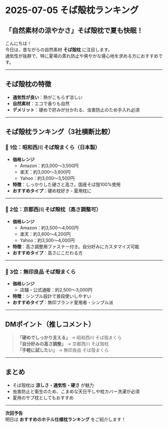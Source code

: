 # 2025-07-05 そば殻枕ランキング

## 「自然素材の涼やかさ」そば殻枕で夏も快眠！

こんにちは！  
今日は、昔ながらの自然素材 **そば殻枕** に注目します。  
通気性が抜群で、特に夏場の蒸れ防止や爽やかな寝心地を求める方におすすめです。

---

## そば殻枕の特徴
- **通気性が良い**：熱がこもらず涼しい
- **自然素材**：エコで香りも自然
- **デメリット**：硬めで好みが分かれる、虫害防止のため手入れ必須

---

## そば殻枕ランキング（3社横断比較）

### 🥇 1位：昭和西川 そば殻まくら（日本製）
- **価格レンジ**  
  - Amazon：約3,000〜3,500円  
  - 楽天：約3,000〜3,600円  
  - Yahoo：約3,000〜3,500円
- **特徴**：しっかりした硬さと高さ。国産そば殻100%使用
- **おすすめタイプ**：硬め枕好き・夏用枕に

---

### 🥈 2位：京都西川 そば殻枕（高さ調整可）
- **価格レンジ**  
  - Amazon：約3,500〜4,000円  
  - 楽天：約3,600〜4,200円  
  - Yahoo：約3,500〜4,000円
- **特徴**：高さ調整用ファスナー付き。自分好みにカスタマイズ可能
- **おすすめタイプ**：高さにこだわる方

---

### 🥉 3位：無印良品 そば殻まくら
- **価格レンジ**  
  - 店舗・公式通販：約2,500〜3,000円
- **特徴**：シンプル設計で普段使いしやすい
- **おすすめタイプ**：無印ブランド愛用者・シンプル派

---

## DMポイント（推しコメント）
> **「硬めでしっかり支える」** → 昭和西川 そば殻まくら  
> **「自分好みの高さ調整」** → 京都西川 そば殻枕  
> **「手軽に試したい」** → 無印良品 そば殻まくら

---

## まとめ
- そば殻枕は **涼しさ・通気性・硬さ** が魅力
- 虫害防止と衛生のため、こまめな天日干しや枕カバー洗濯が必須
- 夏用のサブ枕としてもおすすめ

---

**次回予告**  
明日は **おすすめのホテル仕様枕ランキング** をご紹介します！
